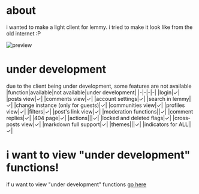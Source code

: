 # about
i wanted to make a light client for lemmy. i tried to make it look like from the old internet :P

![preview](https://github.com/user-attachments/assets/ea474101-9363-47a9-821c-c94294493657)

# under development
due to the client being under development, some features are not available
|function|available|not available|under development|
|-|-|-|-|
|login|✓|
|posts view|✓|
|comments view|✓|
|account settings|✓|
|search in lemmy|✓|
|change instance (only for guests)|✓|
|communities view|✓|
|profiles view|✓|
|filters|✓|
|post's link view|✓|
|moderation functions||✓|
|comment replies|✓|
|404 page|✓|
|actions|||✓|
|locked and deleted flags|✓|
|cross-posts view|✓|
|markdown full support|✓|
|themes|||✓|
|indicators for ALL||✓|

# i want to view "under development" functions!

if u want to view "under development" functions [go here](https://github.com/lgor360/oldemmi/tree/dev)
